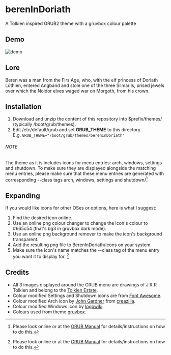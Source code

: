 # berenInDoriath
A Tolkien inspired GRUB2 theme with a gruvbox colour palette
## Demo
![demo](https://github.com/user-attachments/assets/0619d43e-f7b0-4079-8a74-30f421e5689d)
## Lore
Beren was a man from the Firs Age, who, with the elf princess of Doriath Lúthien, entered Angband and stole one of the three Silmarils, prised jewels over which the Noldor elves waged war on Morgoth, from his crown.
## Installation
1. Download and unzip the content of this repository into $prefix/themes/ (typically /boot/grub/themes).
2. Edit /etc/default/grub and set **GRUB_THEME** to this directory.<br>
E.g.
`GRUB_THEME="/boot/grub/themes/berenInDoriath"`
###### NOTE
The theme as it is includes icons for menu entries: arch, windows, settings and shutdown. To make sure they are displayed alongside the matching menu entries, please make sure that these menu entries are generated
with corresponding --class tags arch, windows, settings and shutdown/[^1]
## Expanding
If you would like icons for other OSes or options, here is what I suggest:
1. Find the desired icon online.
2. Use an online png colour changer to change the icon's colour to #665c54 (that's bg3 in gruvbox dark mode).
3. Use an online png background remover to make the icon's background transparent.
4. Add the resulting png file to BerenInDoriath/icons on your system.
5. Make sure the icon's name matches the --class tag of the menu entry you want it to display for. [^1]
## Credits
* All 3 images displayed around the GRUB menu are drawings of J.R.R Tolkien and belong to the [Tolkien Estate](https://www.tolkienestate.com/).
* Colour modified Settings and Shutdown icons are from [Font Awesome](https://fontawesome.com).
* Colour modified Arch icon by [John Gardner](https://github.com/Alhadis) from [creazilla](https://creazilla.com/).
* Colour modified Windows icon by [logowiki](https://logowik.com).
* Colours used from theme [gruvbox](https://github.com/morhetz/gruvbox).

[^1]: Please look online or at the [GRUB Manual](https://www.gnu.org/software/grub/manual/grub/grub.html) for details/instructions on how to do this.
